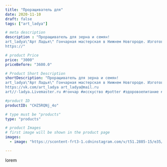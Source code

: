 ```yaml
---
title: "Проращиватель для"
date: 2020-11-10
draft: false
tags: ["art_ladya"]

# meta description
description : "Проращиватель для зерна и семян! 
art_ladya\"Арт Ладья\" Гончарная мастерская в Нижнем Новгороде. Изготовление керамики и мастер//-классы по обучению. 
https://"

# product Price
price: "3000"
priceBefore: "3600.0"

# Product Short Description
shortDescription: "Проращиватель для зерна и семян! 
art_ladya\"Арт Ладья\" Гончарная мастерская в Нижнем Новгороде. Изготовление керамики и мастер//-классы по обучению. 
https://vk.com/art_ladya art_ladya@mail.ru 
art//-ladya.Livemaster.ru #гончар #исскуство #potter #здоровоепитание #керамикаручнаяработа #гончарнаямастерская #керамиканазаказ #handmade #посудаизглины #керамика #гончарнаяпосуда #эксклюзивнаякерамика #painter #dishes #decor #ceramicar #nntoday #claygoods #restaurant #earthenware #ceramic #design #bowl #dish #plate #ceramicart #berries #проращиватель #проращивательсемян #проращивательдлязерна"

#product ID
productID: "CHZ5RQNj_4o"

# type must be "products"
type: "products"

# product Images
# first image will be shown in the product page
images:
  - image: "https://scontent-frt3-1.cdninstagram.com/v/t51.2885-15/e35/124075156_4627350120640124_8917906944034965478_n.jpg?_nc_ht=scontent-frt3-1.cdninstagram.com&_nc_cat=108&_nc_ohc=-5rQef4TRUoAX_IFAdq&edm=APU89FABAAAA&ccb=7-4&oh=e72638b3bd8bb1173449fc6ee6c39374&oe=612B3BD2&_nc_sid=86f79a&ig_cache_key=MjQzOTIzMjU0NzQ4NzQ4MTM4NA%3D%3D.2-ccb7-4"

---
```

lorem
